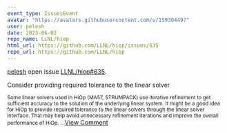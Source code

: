 ```yaml
---
event_type: IssuesEvent
avatar: "https://avatars.githubusercontent.com/u/15930449?"
user: pelesh
date: 2023-06-02
repo_name: LLNL/hiop
html_url: https://github.com/LLNL/hiop/issues/635
repo_url: https://github.com/LLNL/hiop
---
```


<a href='https://github.com/pelesh' target='_blank'>pelesh</a> open issue <a href='https://github.com/LLNL/hiop/issues/635' target='_blank'>LLNL/hiop#635</a>.

<p>Consider providing required tolerance to the linear solver </p><small>Some linear solvers used in HiOp (MA57, STRUMPACK) use iterative refinement to get sufficient accuracy to the solution of the underlying linear system. It might be a good idea for HiOp to provide required tolerance to the linear solvers through the linear solver interface. That may help avoid unnecessary refinement iterations and improve the overall performance of HiOp....</small><a href='https://github.com/LLNL/hiop/issues/635' target='_blank'>View Comment</a>